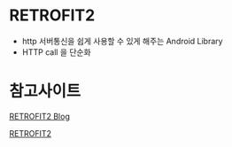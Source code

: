 # RETROFIT2

* http 서버통신을 쉽게 사용할 수 있게 해주는 Android Library
* HTTP call 을 단순화





# 참고사이트

[RETROFIT2 Blog]([https://right-hot.tistory.com/entry/%EC%95%88%EB%93%9C%EB%A1%9C%EC%9D%B4%EB%93%9C-%EB%A0%88%ED%8A%B8%EB%A1%9C%ED%95%8F2-%EB%A5%BC-%EC%82%AC%EC%9A%A9%ED%95%B4-%EC%84%9C%EB%B2%84-%ED%86%B5%EC%8B%A0%ED%95%98%EA%B8%B0](https://right-hot.tistory.com/entry/안드로이드-레트로핏2-를-사용해-서버-통신하기))

[RETROFIT2](https://academy.realm.io/kr/posts/droidcon-jake-wharton-simple-http-retrofit-2/)

